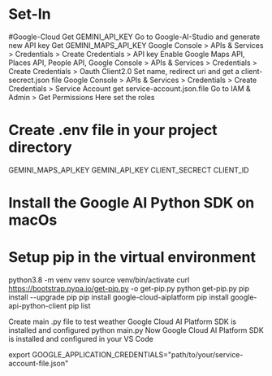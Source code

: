 # Set-In
#Google-Cloud
Get GEMINI_API_KEY
Go to Google-AI-Studio and generate new API key 
Get GEMINI_MAPS_API_KEY
Google Console > APIs & Services > Credentials > Create Credentials > API key
Enable Google Maps API, Places API, People API, 
Google Console > APIs & Services > Credentials > Create Credentials > Oauth Client2.0
Set name, redirect uri and get a client-secrect.json file
Google Console > APIs & Services > Credentials > Create Credentials > Service Account
get service-account.json.file
Go to IAM & Admin > Get Permissions
Here set the roles 

# Create .env file in your project directory
GEMINI_MAPS_API_KEY
GEMINI_API_KEY
CLIENT_SECRECT
CLIENT_ID

# Install the Google AI Python SDK on macOs
# Setup pip in the virtual environment
python3.8 -m venv venv
source venv/bin/activate
curl https://bootstrap.pypa.io/get-pip.py -o get-pip.py
python get-pip.py
pip install --upgrade pip
pip install google-cloud-aiplatform
pip install google-api-python-client
pip list

Create main .py file to test weather Google Cloud AI Platform SDK is installed and configured
python main.py 
Now Google Cloud AI Platform SDK is installed and configured in your VS Code


export GOOGLE_APPLICATION_CREDENTIALS="path/to/your/service-account-file.json"

